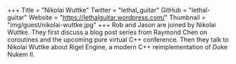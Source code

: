 +++
Title = "Nikolai Wuttke"
Twitter = "lethal_guitar"
GitHub = "lethal-guitar"
Website = "https://lethalguitar.wordpress.com/"
Thumbnail = "img/guest/nikolai-wuttke.jpg"
+++
Rob and Jason are joined by Nikolai Wuttke. They first discuss a blog post series from Raymond Chen on coroutines and the upcoming pure virtual C++ conference. Then they talk to Nikolai Wuttke about Rigel Engine, a modern C++ reimplementation of Duke Nukem II.
